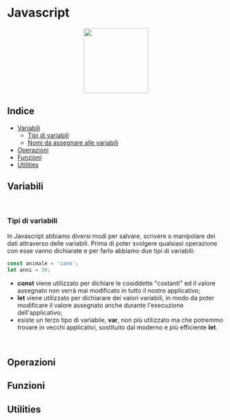 # Javascript

<p align="center">
  <img src="https://upload.wikimedia.org/wikipedia/commons/7/73/Javascript-736400_960_720.png" height="150">
  <br/>
</p>

## Indice

* [Variabili](#variabili)
  * [Tipi di variabili](#tipi-di-variabili)
  * [Nomi da assegnare alle variabili](#nomi-da-assegnare-alle-variabili)
* [Operazioni](#Operazioni)
* [Funzioni](#Funzioni)
* [Utilities](#Utilities)


## Variabili

<br>

### Tipi di variabili

In Javascript abbiamo diversi modi per salvare, scrivere o manipolare dei dati attraverso delle variabili. Prima di poter svolgere qualsiasi operazione con esse vanno dichiarate e per farlo abbiamo due tipi di variabili:

```javascript
const animale = 'cane';
let anni = 30;
```

* **const** viene utilizzato per dichiare le cosiddette "costanti" ed il valore assegnato non verrà mai modificato in tutto il nostro applicativo;
* **let** viene utilizzato per dichiarare dei valori variabili, in modo da poter modificare il valore assegnato anche durante l'esecuzione dell'applicativo;
* esiste un terzo tipo di variabile, **var**, non più utilizzato ma che potremmo trovare in vecchi applicativi, sostituito dal moderno e più efficiente **let**.

<br>





## Operazioni

## Funzioni

## Utilities